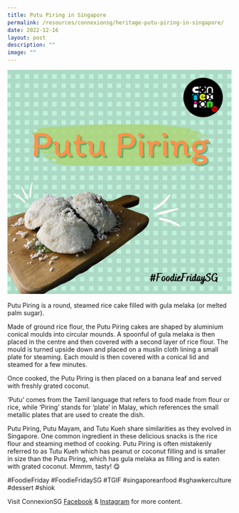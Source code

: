 ```yaml
---
title: Putu Piring in Singapore
permalink: /resources/connexionsg/heritage-putu-piring-in-singapore/
date: 2022-12-16
layout: post
description: ""
image: ""
---
```

![](/images/connexionsg/2023/319526789_3444341625887384_9201413949974962182_n.png)

Putu Piring is a round, steamed rice cake filled with gula melaka (or melted palm sugar).

Made of ground rice flour, the Putu Piring cakes are shaped by aluminium conical moulds into circular mounds. A spoonful of gula melaka is then placed in the centre and then covered with a second layer of rice flour. The mould is turned upside down and placed on a muslin cloth lining a small plate for steaming. Each mould is then covered with a conical lid and steamed for a few minutes.

Once cooked, the Putu Piring is then placed on a banana leaf and served with freshly grated coconut.

‘Putu’ comes from the Tamil language that refers to food made from flour or rice, while ‘Piring’ stands for ‘plate’ in Malay, which references the small metallic plates that are used to create the dish.

Putu Piring, Putu Mayam, and Tutu Kueh share similarities as they evolved in Singapore. One common ingredient in these delicious snacks is the rice flour and steaming method of cooking. Putu Piring is often mistakenly referred to as Tutu Kueh which has peanut or coconut filling and is smaller in size than the Putu Piring, which has gula melaka as filling and is eaten with grated coconut.
Mmmm, tasty! 😋

#FoodieFriday #FoodieFridaySG #TGIF #singaporeanfood #sghawkerculture #dessert #shiok

Visit ConnexionSG [Facebook](https://www.facebook.com/ConnexionSG) & [Instagram](https://www.instagram.com/connexionsg/) for more content.